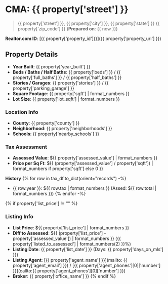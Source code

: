 # CMA: {{ property['street'] }}

> {{ property['street'] }}, {{ property['city'] }}, {{ property['state'] }} {{ property['zip_code'] }}
> (**Prepared on**: {{ now }})

**Realtor.com ID**: [{{ property['property_id']}}]({{ property['property_url'] }})

## Property Details
- **Year Built**: {{ property['year_built'] }}
- **Beds / Baths / Half Baths**: {{ property['beds'] }} / {{ property['full_baths'] }} / {{ property['half_baths'] }}
- **Stories / Garages**: {{ property['stories'] }} / {{ property['parking_garage'] }}
- **Square Footage**: {{ property['sqft'] | format_numbers }}
- **Lot Size**: {{ property['lot_sqft'] | format_numbers }}

### Location Info
- **County**: {{ property['county'] }}
- **Neighborhood**: {{ property['neighborhoods'] }}
- **Schools**: {{ property['nearby_schools'] }}

### Tax Assessment
- **Assessed Value**: ${{ property['assessed_value'] | format_numbers }}
- **Price per Sq Ft**: ${{ (property['assessed_value'] / property['sqft']) | format_numbers if property['sqft'] else 0 }}

**History**
{% for row in tax_df.to_dict(orient="records") -%}
- {{ row.year }}: ${{ row.tax | format_numbers }} (Assed: ${{ row.total | format_numbers }})
{% endfor -%}

{% if property['list_price'] != "" %}
### Listing Info
- **List Price**: ${{ property['list_price'] | format_numbers }}
- **Diff to Assessed**: ${{ (property['list_price'] - property['assessed_value']) | format_numbers }} ({{ property['listed_to_assessed'] | format_numbers(2) }}%)
- **Listing Date**: {{ property['list_date'] }} (Days: {{ property['days_on_mls'] }})
- **Listing Agent**: [{{ property['agent_name'] }}](mailto: {{ property['agent_email'] }}) / [{{ property['agent_phones'][0]['number'] }}](callto:{{ property['agent_phones'][0]['number'] }})
- **Broker**: {{ property['office_name'] }}
{% endif %}
